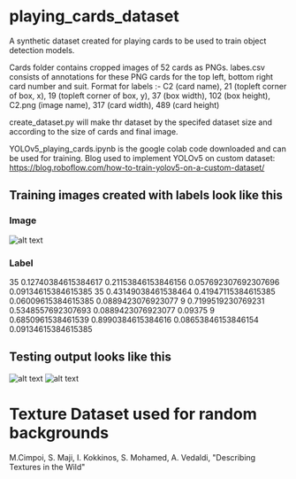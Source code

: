 # playing_cards_dataset
 A synthetic dataset created for playing cards to be used to train object detection models.
 
 Cards folder contains cropped images of 52 cards as PNGs.
 labes.csv consists of annotations for these PNG cards for the top left, bottom right card number and suit.
 Format for labels :- C2 (card name), 21 (topleft corner of box, x), 19 (topleft corner of box, y), 37 (box width), 102 (box height), C2.png  (image name), 317 (card width), 489 (card height)
 
 create_dataset.py will make thr dataset by the specifed dataset size and according to the size of cards and final image. 
 
 YOLOv5_playing_cards.ipynb is the google colab code downloaded and can be used for training. 
 Blog used to implement YOLOv5 on custom dataset: https://blog.roboflow.com/how-to-train-yolov5-on-a-custom-dataset/

## Training images created with labels look like this
### Image
![alt text](https://github.com/VedantDesai11/playing_cards_dataset/blob/main/image_0000001.jpg)
### Label
35 0.12740384615384617 0.21153846153846156 0.057692307692307696 0.09134615384615385
35 0.43149038461538464 0.41947115384615385 0.06009615384615385 0.0889423076923077
9 0.7199519230769231 0.5348557692307693 0.0889423076923077 0.09375
9 0.6850961538461539 0.8990384615384616 0.08653846153846154 0.09134615384615385

## Testing output looks like this
![alt text](https://github.com/VedantDesai11/playing_cards_dataset/blob/main/image_0000008.jpg)
![alt text](https://github.com/VedantDesai11/playing_cards_dataset/blob/main/image_0000027.jpg)

# Texture Dataset used for random backgrounds
M.Cimpoi, S. Maji, I. Kokkinos, S. Mohamed, A. Vedaldi, "Describing Textures in the Wild"
